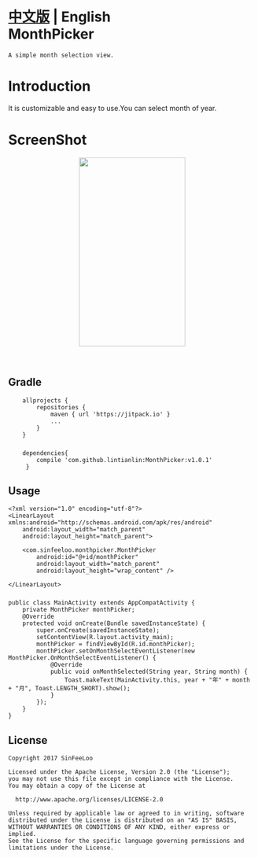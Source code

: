 [中文版](README_CN.md) | **English** </br>
MonthPicker
==========
    A simple month selection view.

Introduction
============
It is customizable and easy to use.You can select month of year.
  
ScreenShot
===========
<div align=center><img width="216" height="384" src="https://github.com/lintianlin/MonthPicker/blob/master/Gif/monthpicker2.gif"/></div>   

  

## Gradle 
		allprojects {
    		repositories {
        		maven { url 'https://jitpack.io' }
				...
    		}
		}
###
		dependencies{
			compile 'com.github.lintianlin:MonthPicker:v1.0.1'
		 }

## Usage
	<?xml version="1.0" encoding="utf-8"?>
	<LinearLayout xmlns:android="http://schemas.android.com/apk/res/android"
    	android:layout_width="match_parent"
    	android:layout_height="match_parent">

    	<com.sinfeeloo.monthpicker.MonthPicker
        	android:id="@+id/monthPicker"
        	android:layout_width="match_parent"
        	android:layout_height="wrap_content" />

	</LinearLayout>

###
	public class MainActivity extends AppCompatActivity {
    	private MonthPicker monthPicker;
    	@Override
    	protected void onCreate(Bundle savedInstanceState) {
        	super.onCreate(savedInstanceState);
        	setContentView(R.layout.activity_main);
        	monthPicker = findViewById(R.id.monthPicker);
        	monthPicker.setOnMonthSelectEventListener(new MonthPicker.OnMonthSelectEventListener() {
            	@Override
            	public void onMonthSelected(String year, String month) {
                	Toast.makeText(MainActivity.this, year + "年" + month + "月", Toast.LENGTH_SHORT).show();
            	}
        	});
    	}
	}
  
    

 ## License

    Copyright 2017 SinFeeLoo

    Licensed under the Apache License, Version 2.0 (the "License");
    you may not use this file except in compliance with the License.
    You may obtain a copy of the License at

      http://www.apache.org/licenses/LICENSE-2.0

    Unless required by applicable law or agreed to in writing, software
    distributed under the License is distributed on an "AS IS" BASIS,
    WITHOUT WARRANTIES OR CONDITIONS OF ANY KIND, either express or implied.
    See the License for the specific language governing permissions and
    limitations under the License.